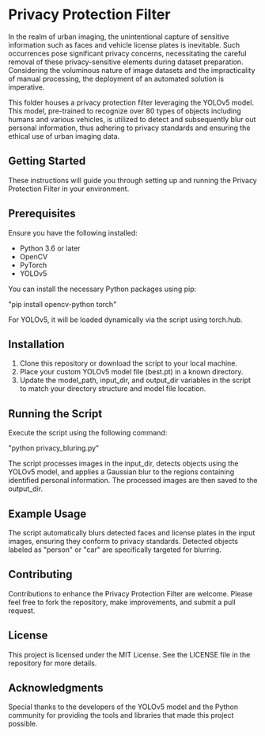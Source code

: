 # Privacy Protection Filter

In the realm of urban imaging, the unintentional capture of sensitive information such as faces and vehicle license plates is inevitable. Such occurrences pose significant privacy concerns, necessitating the careful removal of these privacy-sensitive elements during dataset preparation. Considering the voluminous nature of image datasets and the impracticality of manual processing, the deployment of an automated solution is imperative.

This folder houses a privacy protection filter leveraging the YOLOv5 model. This model, pre-trained to recognize over 80 types of objects including humans and various vehicles, is utilized to detect and subsequently blur out personal information, thus adhering to privacy standards and ensuring the ethical use of urban imaging data.

## Getting Started

These instructions will guide you through setting up and running the Privacy Protection Filter in your environment.

## Prerequisites

Ensure you have the following installed:

- Python 3.6 or later
- OpenCV
- PyTorch
- YOLOv5

You can install the necessary Python packages using pip:

"pip install opencv-python torch"

For YOLOv5, it will be loaded dynamically via the script using torch.hub.

## Installation

1. Clone this repository or download the script to your local machine.
2. Place your custom YOLOv5 model file (best.pt) in a known directory.
3. Update the model_path, input_dir, and output_dir variables in the script to match your directory structure and model file location.

## Running the Script

Execute the script using the following command:

"python privacy_bluring.py"

The script processes images in the input_dir, detects objects using the YOLOv5 model, and applies a Gaussian blur to the regions containing identified personal information. The processed images are then saved to the output_dir.

## Example Usage

The script automatically blurs detected faces and license plates in the input images, ensuring they conform to privacy standards. Detected objects labeled as "person" or "car" are specifically targeted for blurring.

## Contributing

Contributions to enhance the Privacy Protection Filter are welcome. Please feel free to fork the repository, make improvements, and submit a pull request.

## License

This project is licensed under the MIT License. See the LICENSE file in the repository for more details.

## Acknowledgments

Special thanks to the developers of the YOLOv5 model and the Python community for providing the tools and libraries that made this project possible.